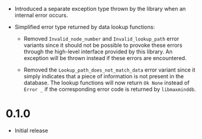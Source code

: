 * Introduced a separate exception type thrown by the library when an internal
  error occurs.

* Simplified error type returned by data lookup functions:

  * Removed `Invalid_node_number` and `Invalid_lookup_path` error variants
    since it should not be possible to provoke these errors through the
    high-level interface provided by this library. An exception will be thrown
    instead if these errors are encountered.

  * Removed the `Lookup_path_does_not_match_data` error variant since it simply
    indicates that a piece of information is not present in the database. The
    lookup functions will now return `Ok None` instead of `Error _` if the
    corresponding error code is returned by `libmaxminddb`.

0.1.0
=====

* Initial release
